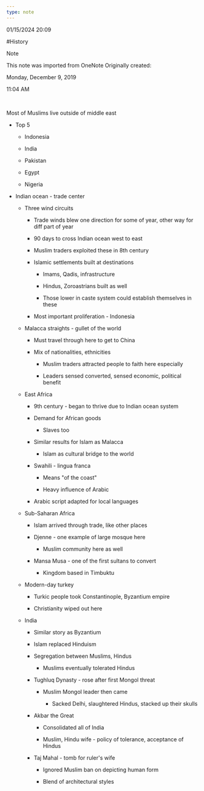 ```yaml
---
type: note
---
```

01/15/2024 20:09

  #History 

>[!note]
>This note was imported from OneNote 
>Originally created:
>
>Monday, December 9, 2019
>
>11:04 AM

 

Most of Muslims live outside of middle east

-   Top 5

    -   Indonesia

    -   India

    -   Pakistan

    -   Egypt

    -   Nigeria

-   Indian ocean - trade center

    -   Three wind circuits

        -   Trade winds blew one direction for some of year, other way for diff part of year

        -   90 days to cross Indian ocean west to east

        -   Muslim traders exploited these in 8th century

        -   Islamic settlements built at destinations

            -   Imams, Qadis, infrastructure

            -   Hindus, Zoroastrians built as well

            -   Those lower in caste system could establish themselves in these

        -   Most important proliferation - Indonesia

    -   Malacca straights - gullet of the world

        -   Must travel through here to get to China

        -   Mix of nationalities, ethnicities

            -   Muslim traders attracted people to faith here especially

            -   Leaders sensed converted, sensed economic, political benefit

    -   East Africa

        -   9th century - began to thrive due to Indian ocean system

        -   Demand for African goods

            -   Slaves too

        -   Similar results for Islam as Malacca

            -   Islam as cultural bridge to the world

        -   Swahili - lingua franca

            -   Means "of the coast"

            -   Heavy influence of Arabic

        -   Arabic script adapted for local languages

    -   Sub-Saharan Africa

        -   Islam arrived through trade, like other places

        -   Djenne - one example of large mosque here

            -   Muslim community here as well

        -   Mansa Musa - one of the first sultans to convert

            -   Kingdom based in Timbuktu

    -   Modern-day turkey

        -   Turkic people took Constantinople, Byzantium empire

        -   Christianity wiped out here

    -   India

        -   Similar story as Byzantium

        -   Islam replaced Hinduism

        -   Segregation between Muslims, Hindus

            -   Muslims eventually tolerated Hindus

        -   Tughluq Dynasty - rose after first Mongol threat

            -   Muslim Mongol leader then came

                -   Sacked Delhi, slaughtered Hindus, stacked up their skulls

        -   Akbar the Great

            -   Consolidated all of India

            -   Muslim, Hindu wife - policy of tolerance, acceptance of Hindus

        -   Taj Mahal - tomb for ruler's wife

            -   Ignored Muslim ban on depicting human form

            -   Blend of architectural styles
